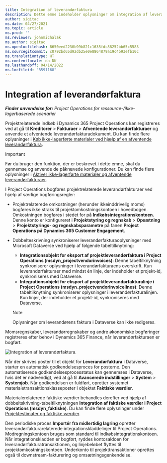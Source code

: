```yaml
---
title: Integration af leverandørfaktura
description: Dette emne indeholder oplysninger om integration af leverandørfaktura i Project Operations.
author: sigitac
ms.date: 04/27/2021
ms.topic: article
ms.prod: ''
ms.reviewer: johnmichalak
ms.author: sigitac
ms.openlocfilehash: 8650eed2230b99b821c1635fdc88252bb65c5583
ms.sourcegitcommit: c0792bd65d92db25e0e8864879a19c4b93efb10c
ms.translationtype: HT
ms.contentlocale: da-DK
ms.lasthandoff: 04/14/2022
ms.locfileid: "8591168"
---
```

# <a name="vendor-invoice-integration"></a>Integration af leverandørfaktura

_**Finder anvendelse for:** Project Operations for ressource-/ikke-lagerbaserede scenarier_

Projektrelaterede indkøb i Dynamics 365 Project Operations kan registreres ved at gå til **Kreditorer** > **Fakturaer** > **Afventende leverandørfakturaer** og anvende et afventende leverandørfakturadokument. Du kan finde flere oplysninger i [Køb ikke-lagerførte materialer ved hjælp af en afventende leverandørfaktura](../procurement/pending-vendor-invoices.md).

> [!IMPORTANT]
> Før du bruger den funktion, der er beskrevet i dette emne, skal du gennemse og anvende de påkrævede konfigurationer. Du kan finde flere oplysninger i [Aktiver ikke-lagerførte materialer og afventende leverandørfakturaer](../procurement/configure-materials-nonstocked.md).

I Project Operations bogføres projektrelaterede leverandørfakturaer ved hjælp af særlige bogføringsregler:

- Projektrelaterede omkostninger (herunder ikkeinddrivelig moms) bogføres ikke straks til projektomkostningskontoen i hovedbogen. Omkostningen bogføres i stedet for på **Indkøbsintegrationskontoen**. Denne konto er konfigureret i **Projektstyring og regnskab** > **Opsætning** > **Projektstyrings- og regnskabsparametre** på fanen **Project Operations på Dynamics 365 Customer Engagement**.
- Dobbelteskrivning synkroniserer leverandørfakturaoplysninger med Microsoft Dataverse ved hjælp af følgende tabeltilknytning:

     - **Integrationsobjekt for eksport af projektleverandørfaktura i Project Operations (msdyn_projectvendorinvoices)**: Denne tabeltilknytning synkroniserer oplysninger i leverandørfakturaens overskrift. Kun leverandørfakturaer med mindst én linje, der indeholder et projekt-id, synkroniseres med Dataverse.
     - **Integrationsobjekt for eksport af projektleverandørfakturalinje i Project Operations (msdyn_projectvendorinvoicelines)**: Denne tabeltilknytning synkroniserer oplysninger i leverandørfakturalinjen. Kun linjer, der indeholder et projekt-id, synkroniseres med Dataverse.

     > [!NOTE]
     > Oplysninger om leverandørens faktura i Dataverse kan ikke redigeres.

Momsregnskaber, leverandørregnskaber og andre økonomiske bogføringer registreres efter behov i Dynamics 365 Finance, når leverandørfakturaen er bogført.

![Integration af leverandørfaktura.](media/DW7VendorInvoice.png)

Når der skrives poster til et objekt for **Leverandørfaktura** i Dataverse, starter en automatisk godkendelsesproces for posterne. Den automatiserede godkendelsesprocesstatus kan gennemses i Dataverse, hvis det er nødvendigt, ved at gå til **Avancerede indstillinger** > **System** > **Systemjob**. Når godkendelsen er fuldført, opretter systemet materialetransaktionsklasseposter i objektet **Faktiske værdier**.

Materialerelaterede faktiske værdier behandles derefter ved hjælp af dobbeltskrivning-tabeltilknytningen **Integration af faktiske værdier i Project Operations (msdyn_faktiske)**. Du kan finde flere oplysninger under [Projektestimater og faktiske værdier](resource-dual-write-estimates-actuals.md).

Den periodiske proces **Importér fra midlertidig lagring** opretter leverandørfakturarelaterede integrationskladdelinjer til Project Operations. Modregningskontoen bruges som standard til indkøbsintegrationskontoen. Når integrationskladden er bogført, ryddes kontosaldoen for leverandørfakturatransaktionen, og linjebeløbet flyttes til projektomkostningskontoen. Underkonto til projekttransaktioner oprettes også til downstream-fakturering og omsætningsgenkendelse.
